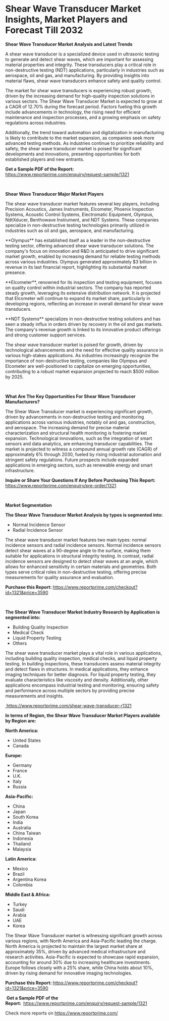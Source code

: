 <p><h1>Shear Wave Transducer Market Insights, Market Players and Forecast Till 2032</h1></p><p><strong>Shear Wave Transducer Market Analysis and Latest Trends</strong></p>
<p><p>A shear wave transducer is a specialized device used in ultrasonic testing to generate and detect shear waves, which are important for assessing material properties and integrity. These transducers play a critical role in non-destructive testing (NDT) applications, particularly in industries such as aerospace, oil and gas, and manufacturing. By providing insights into material flaws, shear wave transducers enhance safety and quality control.</p><p>The market for shear wave transducers is experiencing robust growth, driven by the increasing demand for high-quality inspection solutions in various sectors. The Shear Wave Transducer Market is expected to grow at a CAGR of 12.70% during the forecast period. Factors fueling this growth include advancements in technology, the rising need for efficient maintenance and inspection processes, and a growing emphasis on safety regulations across industries.</p><p>Additionally, the trend toward automation and digitalization in manufacturing is likely to contribute to the market expansion, as companies seek more advanced testing methods. As industries continue to prioritize reliability and safety, the shear wave transducer market is poised for significant developments and innovations, presenting opportunities for both established players and new entrants.</p></p>
<p><strong>Get a Sample PDF of the Report:&nbsp;</strong> <a href="https://www.reportprime.com/enquiry/request-sample/1321?utm_campaign=2219&utm_medium=2&utm_source=Github&utm_content=ia&utm_term=18032025&utm_id=shear-wave-transducer">https://www.reportprime.com/enquiry/request-sample/1321</a></p>
<p>&nbsp;</p>
<p><strong>Shear Wave Transducer Major Market Players</strong></p>
<p><p>The shear wave transducer market features several key players, including Precision Acoustics, James Instruments, Elcometer, Phoenix Inspection Systems, Acoustic Control Systems, Electromatic Equipment, Olympus, NdtXducer, Benthowave Instrument, and NDT Systems. These companies specialize in non-destructive testing technologies primarily utilized in industries such as oil and gas, aerospace, and manufacturing.</p><p>**Olympus** has established itself as a leader in the non-destructive testing sector, offering advanced shear wave transducer solutions. The company's focus on innovation and R&D is anticipated to drive significant market growth, enabled by increasing demand for reliable testing methods across various industries. Olympus generated approximately $3 billion in revenue in its last financial report, highlighting its substantial market presence.</p><p>**Elcometer**, renowned for its inspection and testing equipment, focuses on quality control within industrial sectors. The company has reported steady growth, leveraging its extensive distribution network. It is projected that Elcometer will continue to expand its market share, particularly in developing regions, reflecting an increase in overall demand for shear wave transducers.</p><p>**NDT Systems** specializes in non-destructive testing solutions and has seen a steady influx in orders driven by recovery in the oil and gas markets. The company's revenue growth is linked to its innovative product offerings and strong customer support services.</p><p>The shear wave transducer market is poised for growth, driven by technological advancements and the need for effective quality assurance in various high-stakes applications. As industries increasingly recognize the importance of non-destructive testing, companies like Olympus and Elcometer are well-positioned to capitalize on emerging opportunities, contributing to a robust market expansion projected to reach $500 million by 2025.</p></p>
<p>&nbsp;</p>
<p><strong>What Are The Key Opportunities For Shear Wave Transducer Manufacturers?</strong></p>
<p><p>The Shear Wave Transducer market is experiencing significant growth, driven by advancements in non-destructive testing and monitoring applications across various industries, notably oil and gas, construction, and aerospace. The increasing demand for precise material characterization and structural health monitoring is fostering market expansion. Technological innovations, such as the integration of smart sensors and data analytics, are enhancing transducer capabilities. The market is projected to witness a compound annual growth rate (CAGR) of approximately 6% through 2030, fueled by rising industrial automation and stringent safety regulations. Future prospects include expanded applications in emerging sectors, such as renewable energy and smart infrastructure.</p></p>
<p><strong>Inquire or Share Your Questions If Any Before Purchasing This Report:</strong> <a href="https://www.reportprime.com/enquiry/pre-order/1321?utm_campaign=2219&utm_medium=2&utm_source=Github&utm_content=ia&utm_term=18032025&utm_id=shear-wave-transducer">https://www.reportprime.com/enquiry/pre-order/1321</a></p>
<p>&nbsp;</p>
<p><strong>Market Segmentation</strong></p>
<p><strong>The Shear Wave Transducer Market Analysis by types is segmented into:</strong></p>
<p><ul><li>Normal Incidence Sensor</li><li>Radial Incidence Sensor</li></ul></p>
<p><p>The shear wave transducer market features two main types: normal incidence sensors and radial incidence sensors. Normal incidence sensors detect shear waves at a 90-degree angle to the surface, making them suitable for applications in structural integrity testing. In contrast, radial incidence sensors are designed to detect shear waves at an angle, which allows for enhanced sensitivity in certain materials and geometries. Both types serve critical roles in non-destructive testing, offering precise measurements for quality assurance and evaluation.</p></p>
<p><strong>Purchase this Report:&nbsp;</strong><a href="https://www.reportprime.com/checkout?id=1321&price=3590&utm_campaign=2219&utm_medium=2&utm_source=Github&utm_content=ia&utm_term=18032025&utm_id=shear-wave-transducer">https://www.reportprime.com/checkout?id=1321&price=3590</a></p>
<p>&nbsp;</p>
<p><strong>The Shear Wave Transducer Market Industry Research by Application is segmented into:</strong></p>
<p><ul><li>Building Quality Inspection</li><li>Medical Check</li><li>Liquid Property Testing</li><li>Others</li></ul></p>
<p><p>The shear wave transducer market plays a vital role in various applications, including building quality inspection, medical checks, and liquid property testing. In building inspections, these transducers assess material integrity and detect flaws in structures. In medical applications, they enhance imaging techniques for better diagnosis. For liquid property testing, they evaluate characteristics like viscosity and density. Additionally, other applications encompass industrial testing and monitoring, ensuring safety and performance across multiple sectors by providing precise measurements and insights.</p></p>
<p><a href="https://www.reportprime.com/shear-wave-transducer-r1321?utm_campaign=2219&utm_medium=2&utm_source=Github&utm_content=ia&utm_term=18032025&utm_id=shear-wave-transducer">&nbsp;https://www.reportprime.com/shear-wave-transducer-r1321</a></p>
<p><strong>In terms of Region, the Shear Wave Transducer Market Players available by Region are:</strong></p>
<p>
    <p> <strong> North America: </strong>
        <ul>
            <li>United States</li>
            <li>Canada</li>
        </ul>
        </p> 
    <p> <strong> Europe: </strong>
        <ul>
            <li>Germany</li>
            <li>France</li>
            <li>U.K.</li>
            <li>Italy</li>
            <li>Russia</li>
        </ul>
        </p> 
    <p> <strong> Asia-Pacific: </strong>
        <ul>
            <li>China</li>
            <li>Japan</li>
            <li>South Korea</li>
            <li>India</li>
            <li>Australia</li>
            <li>China Taiwan</li>
            <li>Indonesia</li>
            <li>Thailand</li>
            <li>Malaysia</li>
        </ul>
        </p> 
    <p> <strong> Latin America: </strong>
        <ul>
            <li>Mexico</li>
            <li>Brazil</li>
            <li>Argentina Korea</li>
            <li>Colombia</li>
        </ul>
        </p> 
    <p> <strong> Middle East & Africa: </strong>
        <ul>
            <li>Turkey</li>
            <li>Saudi</li>
            <li>Arabia</li>
            <li>UAE</li>
            <li>Korea</li>
        </ul>
    </p>
    </p>
<p><p>The Shear Wave Transducer market is witnessing significant growth across various regions, with North America and Asia-Pacific leading the charge. North America is projected to maintain the largest market share at approximately 35%, driven by advanced medical infrastructure and research activities. Asia-Pacific is expected to showcase rapid expansion, accounting for around 30% due to increasing healthcare investments. Europe follows closely with a 25% share, while China holds about 10%, driven by rising demand for innovative imaging technologies.</p></p>
<p><strong>Purchase this Report: </strong><a href="https://www.reportprime.com/checkout?id=1321&price=3590&utm_campaign=2219&utm_medium=2&utm_source=Github&utm_content=ia&utm_term=18032025&utm_id=shear-wave-transducer">https://www.reportprime.com/checkout?id=1321&price=3590</a></p>
<p>&nbsp;<strong>Get a Sample PDF of the Report:&nbsp;&nbsp;</strong><a href="https://www.reportprime.com/enquiry/request-sample/1321?utm_campaign=2219&utm_medium=2&utm_source=Github&utm_content=ia&utm_term=18032025&utm_id=shear-wave-transducer">https://www.reportprime.com/enquiry/request-sample/1321</a></p>
<p><strong></strong></p>
<p>Check more reports on <a href="https://www.reportprime.com/?utm_campaign=2219&utm_medium=2&utm_source=Github&utm_content=ia&utm_term=18032025&utm_id=shear-wave-transducer">https://www.reportprime.com/</a></p>